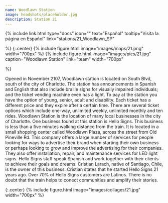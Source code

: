 ```yaml
---
name: Woodlawn Station
image: headshots/placeholder.jpg
description: Station 21
---
```


{%
  include link.html
  type="docs"
  icon=""
  text="Español"
  tooltip="Visita la página en Español"
  link="stations/21_Woodlawn_SP"

%}
{:.center}
{%
  include figure.html
  image="images/maps/21.png"
  width="700px"
%}
{%
  include figure.html
  image="images/pics/21.jpg"
  caption="Woodlawn Station"
  link="team"
  width="700px"

%}

Opened in November 2107, Woodlawn station is located on South Blvd, south of the city of Charlotte. The station has announcements in Spanish and English that also include braille signs for visually impaired individuals; and the ticket vending machine even has a light. To pay at the station you have the option of young, senior, adult and disability. Each ticket has a different price and they expire after a certain time. There are several ticket options which include one-way, unlimited weekly, unlimited monthly and ten rides.
Woodlawn Station is the location of many local businesses in the city of Charlotte. One business found at this station is Hello Signs. This business is less than a five minutes walking distance from the train. It is located in a small shopping center called Woodlawn Plaza, across the street from Old Pineville Rd. This company offers a large number of services for people looking for ways to advertise their brand when starting their own business or perhaps looking to grow and improve the advertising for their companies. They also offer installation, repair, and maintenance services for LED light signs. Hello Signs staff speak Spanish and work together with their clients to achieve their goals and dreams. Cristian Larach, native of Santiago, Chile, is the owner of this business. Cristian states that he started Hello Signs 21 years ago. Over 70% of Hello Signs customers are Latinos. There is no doubt that the train helps to conect communities and amplify their stories.

{:.center}
{%
include figure.html
image="images/collages/21.jpg"
width="700px"
%}
